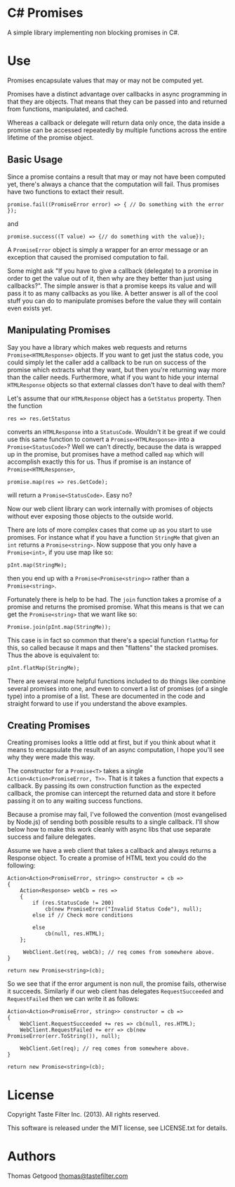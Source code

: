 C# Promises
===========

A simple library implementing non blocking promises in C#. 

Use 
=====

Promises encapsulate values that may or may not be computed yet. 

Promises have a distinct advantage over callbacks in async programming in that they are objects. That means that they can be passed into and returned from functions, manipulated, and cached.

Whereas a callback or delegate will return data only once, the data inside a promise can be accessed repeatedly by multiple functions across the entire lifetime of the promise object.

Basic Usage
-----

Since a promise contains a result that may or may not have been computed yet, there's always a chance that the computation will fail. Thus promises have two functions to extact their result.

	promise.fail((PromiseError error) => { // Do something with the error });

and

	promise.success((T value) => {// do something with the value});

A `PromiseError` object is simply a wrapper for an error message or an exception that caused the promised computation to fail. 

Some might ask "If you have to give a callback (delegate) to a promise in order to get the value out of it, then why are they better than just using callbacks?". The simple answer is that a promise keeps its value and will pass it to as many callbacks as you like. A better answer is all of the cool stuff you can do to manipulate promises before the value they will contain even exists yet. 

Manipulating Promises
---------------------

Say you have a library which makes web requests and returns `Promise<HTMLResponse>` objects. If you want to get just the status code, you could simply let the caller add a callback to be run on success of the promise which extracts what they want, but then you're returning way more than the caller needs. Furthermore, what if you want to hide your internal `HTMLResponse` objects so that external classes don't have to deal with them? 

Let's assume that our `HTMLResponse` object has a `GetStatus` property. Then the function 

	res => res.GetStatus

converts an `HTMLResponse` into a `StatusCode`. Wouldn't it be great if we could use this same function to convert a `Promise<HTMLResponse>` into a `Promise<StatusCode>`? Well we can't directly, because the data is wrapped up in the promise, but promises have a method called `map` which will accomplish exactly this for us. Thus if promise is an instance of `Promise<HTMLResponse>`,

	promise.map(res => res.GetCode);

will return a `Promise<StatusCode>`. Easy no?

Now our web client library can work internally with promises of objects without ever exposing those objects to the outside world. 

There are lots of more complex cases that come up as you start to use promises. For instance what if you have a function `StringMe` that given an `int` returns a `Promise<string>`. Now suppose that you only have a `Promise<int>`, if you use map like so:

	pInt.map(StringMe);

then you end up with a `Promise<Promise<string>>` rather than a `Promise<string>`.

Fortunately there is help to be had. The `join` function takes a promise of a promise and returns the promised promise. What this means is that we can get the `Promise<string>` that we want like so:

	Promise.join(pInt.map(StringMe));

 This case is in fact so common that there's a special function `flatMap` for this, so called because it maps and then "flattens" the stacked promises. Thus the above is equivalent to:

	pInt.flatMap(StringMe);

There are several more helpful functions included to do things like combine several promises into one, and even to convert a list of promises (of a single type) into a promise of a list. These are documented in the code and straight forward to use if you understand the above examples. 

Creating Promises
-----------------

Creating promises looks a little odd at first, but if you think about what it means to encapsulate the result of an async computation, I hope you'll see why they were made this way. 

The constructor for a `Promise<T>` takes a single `Action<Action<PromiseError, T>>`. That is it takes a function that expects a callback. By passing its own construction function as the expected callback, the promise can intercept the returned data and store it before passing it on to any waiting success functions. 

Because a promise may fail, I've followed the convention (most evangelised by Node.js) of sending both possible results to a single callback. I'll show below how to make this work cleanly with async libs that use separate success and failure delegates. 

Assume we have a web client that takes a callback and always returns a Response object. To create a promise of HTML text you could do the following:

	Action<Action<PromiseError, string>> constructor = cb => 
	{
		Action<Response> webCb = res => 
		{
			if (res.StatusCode != 200)
				cb(new PromiseError("Invalid Status Code"), null);
			else if // Check more conditions

			else
				cb(null, res.HTML);
		};

		 WebClient.Get(req, webCb); // req comes from somewhere above.
	}

	return new Promise<string>(cb);

So we see that if the error argument is non null, the promise fails, otherwise it succeeds. Similarly if our web client has delegates `RequestSucceeded` and `RequestFailed` then we can write it as follows:

	Action<Action<PromiseError, string>> constructor = cb => 
	{
		WebClient.RequestSucceeded += res => cb(null, res.HTML);
		WebClient.RequestFailed += err => cb(new PromiseError(err.ToString()), null);

		WebClient.Get(req); // req comes from somewhere above.
	}

	return new Promise<string>(cb);

License
=======

Copyright Taste Filter Inc. (2013). All rights reserved.

This software is released under the MIT license, see LICENSE.txt for details. 

Authors
=======

Thomas Getgood <thomas@tastefilter.com>
